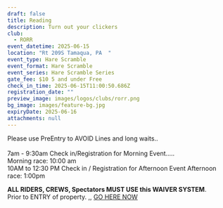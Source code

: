 ```yaml
---
draft: false
title: Reading
description: Turn out your clickers
club:
  - RORR
event_datetime: 2025-06-15
location: "Rt 209S Tamaqua, PA  "
event_type: Hare Scramble
event_format: Hare Scramble
event_series: Hare Scramble Series
gate_fee: $10 5 and under Free
check_in_time: 2025-06-15T11:00:50.686Z
registration_date: ""
preview_image: images/logos/clubs/rorr.png
bg_image: images/feature-bg.jpg
expiryDate: 2025-06-16
attachments: null
---
```

Please use PreEntry to AVOID Lines and long waits..\
\
7am - 9:30am Check in/Registration for Morning Event.....\
Morning race: 10:00 am\
10AM to 12:30 PM Check in / Registration for Afternoon Event
Afternoon race: 1:00pm



**ALL RIDERS, CREWS, Spectators MUST USE this WAIVER SYSTEM**. \
Prior to ENTRY of property.         ,, [GO HERE NOW ](https://rorr.redpodium.com/2024-rorr-ecea-hare-scramble-series)
